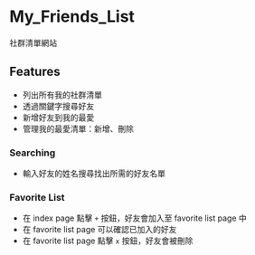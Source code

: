 # My_Friends_List
社群清單網站

## Features
- 列出所有我的社群清單
- 透過關鍵字搜尋好友
- 新增好友到我的最愛
- 管理我的最愛清單：新增、刪除

### Searching
- 輸入好友的姓名搜尋找出所需的好友名單
### Favorite List
- 在 index page 點擊 `+` 按鈕，好友會加入至 favorite list page 中 
- 在 favorite list page 可以確認已加入的好友
- 在 favorite list page 點擊 `x` 按鈕，好友會被刪除
